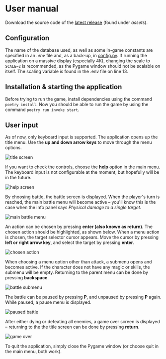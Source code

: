 # User manual
Download the source code of the [latest release](https://github.com/nuclearkittens/ot-projekti/releases) (found under *assets*).

## Configuration
The name of the database used, as well as some in-game constants are specified in an *.env* file and, as a back-up, in [config.py](https://github.com/nuclearkittens/ot-projekti/blob/master/src/config.py). If running the application on a massive display (especially 4K), changing the scale to `SCALE=2` is recommended, as the Pygame window should not be scalable on itself. The scaling variable is found in the .env file on line 13.

## Installation & starting the application
Before trying to run the game, install dependencies using the command `poetry install`. Now you should be able to run the game by using the command `poetry run invoke start`.

## User input
As of now, only keyboard input is supported. The application opens up the title menu. Use the **up and down arrow keys** to move through the menu options.

![title screen](https://github.com/nuclearkittens/ot-projekti/blob/master/documentation/images/manual1.png)

If you want to check the controls, choose the **help** option in the main menu. The keyboard input is not configurable at the moment, but hopefully will be in the future.

![help screen](https://github.com/nuclearkittens/ot-projekti/blob/master/documentation/images/manual2.png)

By choosing battle, the battle screen is displayed. When the player's turn is reached, the main battle menu will become active – you'll know this is the case when the info panel says *Physical damage to a single target*.

![main battle menu](https://github.com/nuclearkittens/ot-projekti/blob/master/documentation/images/manual3.png)

An action can be chosen by pressing **enter (also known as return)**. The chosen action should be highlighted, as shown below. When a menu action is chosen, the target selector cursor appears. Move the cursor by pressing **left or right arrow key**, and select the target by pressing **enter**.

![chosen action](https://github.com/nuclearkittens/ot-projekti/blob/master/documentation/images/manual4.png)

When choosing a menu option other than attack, a submenu opens and becomes active. If the character does not have any magic or skills, the submenu will be empty. Returning to the parent menu can be done by pressing **backspace**.

![battle submenu](https://github.com/nuclearkittens/ot-projekti/blob/master/documentation/images/manual5.png)

The battle can be paused by pressing **P**, and unpaused by pressing **P** again. While paused, a pause menu is displayed.

![paused battle](https://github.com/nuclearkittens/ot-projekti/blob/master/documentation/images/manual6.png)

After either dying or defeating all enemies, a game over screen is displayed – returning to the the title screen can be done by pressing **return**.

![game over](https://github.com/nuclearkittens/ot-projekti/blob/master/documentation/images/manual7.png)

To quit the application, simply close the Pygame window (or choose quit in the main menu, both work).

